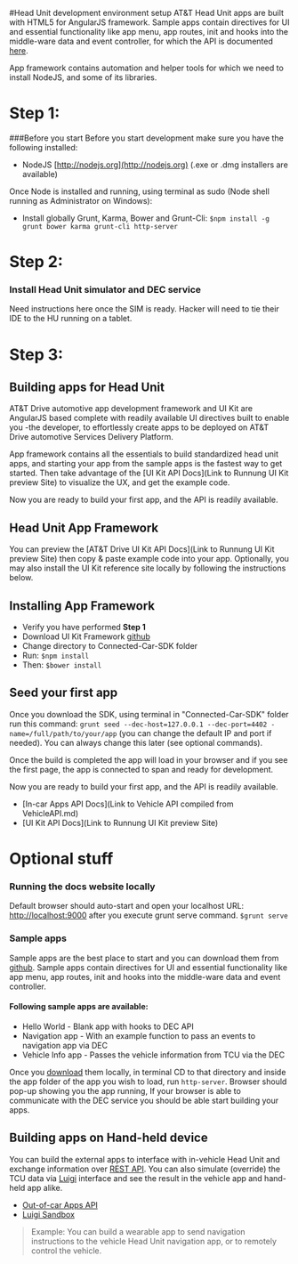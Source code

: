 #Head Unit development environment setup
AT&T Head Unit apps are built with HTML5 for AngularJS framework. Sample apps contain directives for UI and essential functionality like app menu, app routes, init and hooks into the middle-ware data and event controller, for which the API is documented [here](link). 

App framework contains automation and helper tools for which we need to install NodeJS, and some of its libraries. 

# Step 1: 
###Before you start
Before you start development make sure you have the following installed:
- NodeJS [http://nodejs.org](http://nodejs.org) (.exe or .dmg installers are available)

Once Node is installed and running, using terminal as sudo (Node shell running as Administrator on Windows): 
- Install globally Grunt, Karma, Bower and Grunt-Cli: `$npm install -g grunt bower karma grunt-cli http-server`

# Step 2: 
### Install Head Unit simulator and DEC service
Need instructions here once the SIM is ready. Hacker will need to tie their IDE to the HU running on a tablet. 

# Step 3: 
## Building apps for Head Unit
AT&T Drive automotive app development framework and UI Kit are AngularJS based complete with readily available UI directives built to enable you -the developer, to effortlessly create apps to be deployed on AT&T Drive automotive Services Delivery Platform.

App framework contains all the essentials to build standardized head unit apps, and starting your app from the sample apps is the fastest way to get started. Then take advantage of the [UI Kit API Docs](Link to Runnung UI Kit preview Site) to visualize the UX, and get the example code. 

Now you are ready to build your first app, and the API is readily available. 

## Head Unit App Framework
You can preview the [AT&T Drive UI Kit API Docs](Link to Runnung UI Kit preview Site) then copy & paste example code into your app. Optionally, you may also install the UI Kit reference site locally by following the instructions below. 

## Installing App Framework
- Verify you have performed **Step 1**
- Download UI Kit Framework [github](url)
- Change directory to Connected-Car-SDK folder 
- Run: `$npm install`
- Then: `$bower install`

## Seed your first app
Once you download the SDK, using terminal in "Connected-Car-SDK" folder run this command: `grunt seed --dec-host=127.0.0.1 --dec-port=4402 -name=/full/path/to/your/app` (you can change the default IP and port if needed). You can always change this later (see optional commands).

Once the build is completed the app will load in your browser and if you see the first page, the app is connected to span and ready for development. 

Now you are ready to build your first app, and the API is readily available. 

- [In-car Apps API Docs](Link to Vehicle API compiled from VehicleAPI.md)
- [UI Kit API Docs](Link to Runnung UI Kit preview Site)

# Optional stuff
### Running the docs website locally 
Default browser should auto-start and open your localhost URL: [http://localhost:9000](http://localhost:9000) after you execute grunt serve command. `$grunt serve`

### Sample apps
Sample apps are the best place to start and you can download them from [github](url). Sample apps contain directives for UI and essential functionality like app menu, app routes, init and hooks into the middle-ware data and event controller.

#### Following sample apps are available:
- Hello World - Blank app with hooks to DEC API
- Navigation app - With an example function to pass an events to navigation app via DEC
- Vehicle Info app - Passes the vehicle information from TCU via the DEC

Once you [download](url) them locally, in terminal CD to that directory and inside the app folder of the app you wish to load, run `http-server`. Browser should pop-up showing you the app running, If your browser is able to communicate with the DEC service you should be able start building your apps.

## Building apps on Hand-held device
You can build the external apps to interface with in-vehicle Head Unit and exchange information over [REST API](url). You can also simulate (override) the TCU data via [Luigi](url) interface and see the result in the vehicle app and hand-held app alike.

- [Out-of-car Apps API]()
- [Luigi Sandbox]() 

> Example: You can build a wearable app to send navigation instructions to the vehicle Head Unit navigation app, or to remotely control the vehicle.